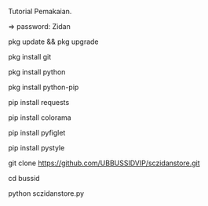 Tutorial Pemakaian.

=> password: Zidan

pkg update && pkg upgrade

pkg install git

pkg install python

pkg install python-pip

pip install requests

pip install colorama

pip install pyfiglet

pip install pystyle

git clone https://github.com/UBBUSSIDVIP/sczidanstore.git

cd bussid

python sczidanstore.py
